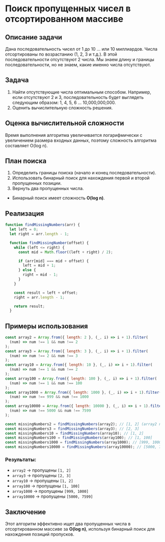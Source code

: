 # Поиск пропущенных чисел в отсортированном массиве

## Описание задачи

Дана последовательность чисел от 1 до 10 ... или 10 миллиардов. Числа отсортированы по возрастанию (1, 2, 3 и т.д.). В этой последовательности отсутствуют 2 числа. Мы знаем длину и границы последовательности, но не знаем, какие именно числа отсутствуют.

## Задача

1. Найти отсутствующие числа оптимальным способом. Например, если отсутствуют 2 и 3, последовательность будет выглядеть следующим образом: 1, 4, 5, 6 ... 10,000,000,000.
2. Оценить вычислительную сложность решения.

## Оценка вычислительной сложности

Время выполнения алгоритма увеличивается логарифмически с увеличением размера входных данных, поэтому сложность алгоритма составляет O(log n).

## План поиска

1. Определить границы поиска (начало и конец последовательности).
2. Использовать бинарный поиск для нахождения первой и второй пропущенных позиции.
3. Вернуть два пропущенных числа.

- Бинарный поиск имеет сложность **O(log n)**.

## Реализация

```javascript
function findMissingNumbers(arr) {
  let left = 0;
  let right = arr.length - 1;

  function findMissingNumber(offset) {
    while (left <= right) {
      const mid = Math.floor((left + right) / 2);

      if (arr[mid] === mid + offset) {
        left = mid + 1;
      } else {
        right = mid - 1;
      }
    }

    const result = left + offset;
    right = arr.length - 1;

    return result;
  }

```

## Примеры использования

```javascript
const array2 = Array.from({ length: 2 }, (_, i) => i + 1).filter(
  (num) => num !== 1 && num !== 2
);
const array3 = Array.from({ length: 3 }, (_, i) => i + 1).filter(
  (num) => num !== 2 && num !== 3
);
const array10 = Array.from({ length: 10 }, (_, i) => i + 1).filter(
  (num) => num !== 1 && num !== 2
);
const array100 = Array.from({ length: 100 }, (_, i) => i + 1).filter(
  (num) => num !== 1 && num !== 100
);
const array1000 = Array.from({ length: 1000 }, (_, i) => i + 1).filter(
  (num) => num !== 999 && num !== 1000
);
const array10000 = Array.from({ length: 10000 }, (_, i) => i + 1).filter(
  (num) => num !== 5000 && num !== 7599
);

const missingNumbers2 = findMissingNumbers(array2); // [1, 2] (array2 пустой, значит пропущены 1 и 2)
const missingNumbers3 = findMissingNumbers(array3); // [2, 3]
const missingNumbers10 = findMissingNumbers(array10); // [1, 2]
const missingNumbers100 = findMissingNumbers(array100); // [1, 100]
const missingNumbers1000 = findMissingNumbers(array1000); // [999, 1000]
const missingNumbers10000 = findMissingNumbers(array10000); // [5000, 7599]
```

### Результаты:

- `array2` → пропущены `[1, 2]`
- `array3` → пропущены `[2, 3]`
- `array10` → пропущены `[1, 2]`
- `array100` → пропущены `[1, 100]`
- `array1000` → пропущены `[999, 1000]`
- `array10000` → пропущены `[5000, 7599]`

## Заключение

Этот алгоритм эффективно ищет два пропущенных числа в отсортированном массиве за **O(log n)**, используя бинарный поиск для нахождения позиций пропусков.
